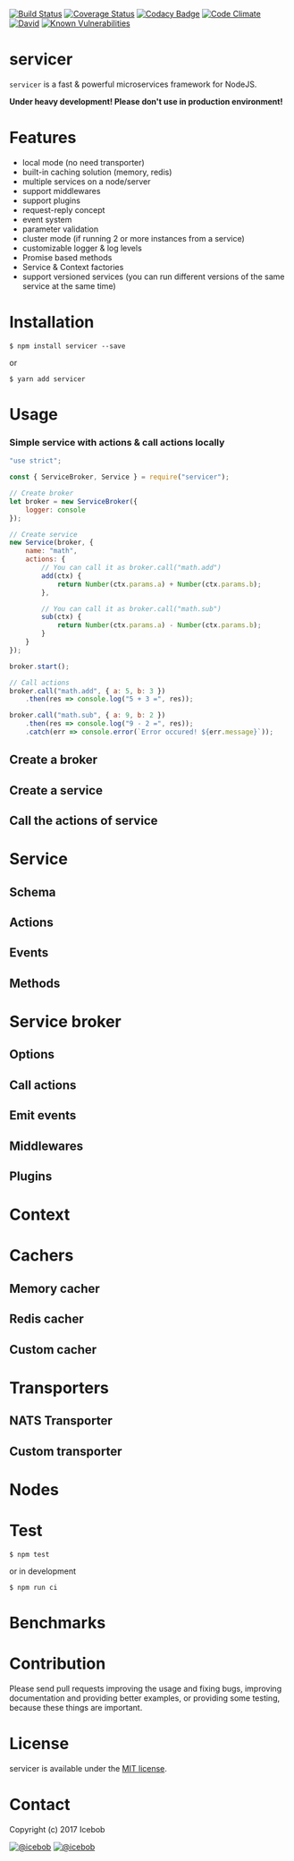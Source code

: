 [![Build Status](https://travis-ci.org/icebob/servicer.svg?branch=master)](https://travis-ci.org/icebob/servicer)
[![Coverage Status](https://coveralls.io/repos/github/icebob/ice-services/badge.svg?branch=master)](https://coveralls.io/github/icebob/ice-services?branch=master)
[![Codacy Badge](https://api.codacy.com/project/badge/Grade/d6b80db8619348e79210d6a725dfe2aa)](https://www.codacy.com/app/mereg-norbert/servicer?utm_source=github.com&amp;utm_medium=referral&amp;utm_content=icebob/servicer&amp;utm_campaign=Badge_Grade)
[![Code Climate](https://codeclimate.com/github/icebob/servicer/badges/gpa.svg)](https://codeclimate.com/github/icebob/servicer)
[![David](https://img.shields.io/david/icebob/servicer.svg)](https://david-dm.org/icebob/servicer)
[![Known Vulnerabilities](https://snyk.io/test/github/icebob/servicer/badge.svg)](https://snyk.io/test/github/icebob/servicer)

# servicer
`servicer` is a fast & powerful microservices framework for NodeJS.

**Under heavy development! Please don't use in production environment!**

# Features
- local mode (no need transporter)
- built-in caching solution (memory, redis)
- multiple services on a node/server
- support middlewares
- support plugins
- request-reply concept
- event system
- parameter validation
- cluster mode (if running 2 or more instances from a service)
- customizable logger & log levels
- Promise based methods
- Service & Context factories
- support versioned services (you can run different versions of the same service at the same time)


# Installation
```
$ npm install servicer --save
```

or

```
$ yarn add servicer
```

# Usage

### Simple service with actions & call actions locally
```js
"use strict";

const { ServiceBroker, Service } = require("servicer");

// Create broker
let broker = new ServiceBroker({ 
	logger: console 
});

// Create service
new Service(broker, {
	name: "math",
	actions: {
		// You can call it as broker.call("math.add")
		add(ctx) {
			return Number(ctx.params.a) + Number(ctx.params.b);
		},

		// You can call it as broker.call("math.sub")
		sub(ctx) {
			return Number(ctx.params.a) - Number(ctx.params.b);
		}
	}
});

broker.start();

// Call actions
broker.call("math.add", { a: 5, b: 3 })
	.then(res => console.log("5 + 3 =", res));

broker.call("math.sub", { a: 9, b: 2 })
	.then(res => console.log("9 - 2 =", res));
	.catch(err => console.error(`Error occured! ${err.message}`));
```

## Create a broker

## Create a service

## Call the actions of service

# Service

## Schema

## Actions

## Events

## Methods

# Service broker

## Options

## Call actions

## Emit events

## Middlewares

## Plugins

# Context

# Cachers

## Memory cacher

## Redis cacher

## Custom cacher

# Transporters

## NATS Transporter

## Custom transporter

# Nodes

# Test
```
$ npm test
```

or in development

```
$ npm run ci
```

# Benchmarks

# Contribution
Please send pull requests improving the usage and fixing bugs, improving documentation and providing better examples, or providing some testing, because these things are important.

# License
servicer is available under the [MIT license](https://tldrlegal.com/license/mit-license).

# Contact
Copyright (c) 2017 Icebob

[![@icebob](https://img.shields.io/badge/github-icebob-green.svg)](https://github.com/icebob) [![@icebob](https://img.shields.io/badge/twitter-Icebobcsi-blue.svg)](https://twitter.com/Icebobcsi)